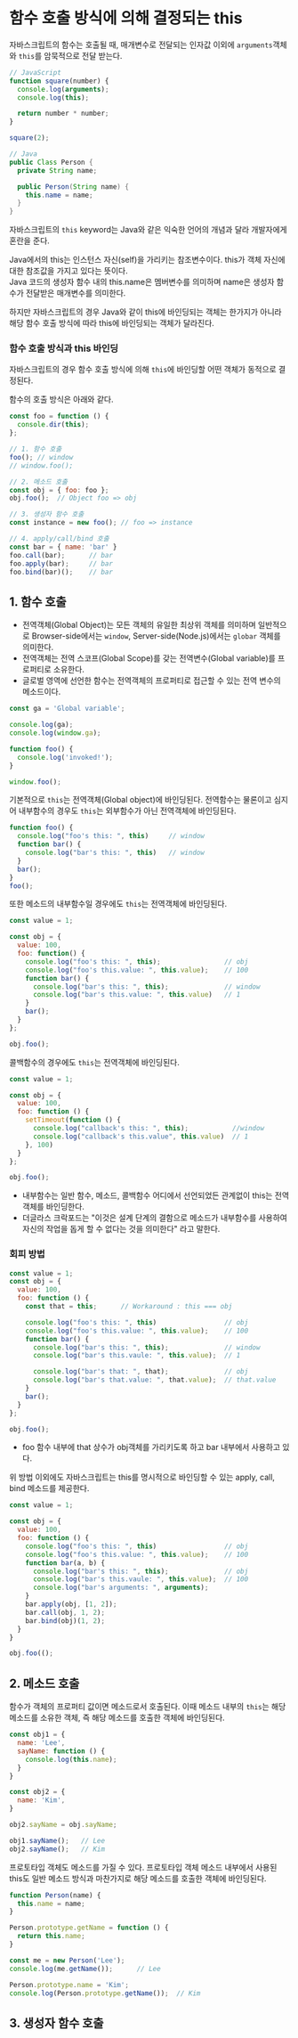 # 함수 호출 방식에 의해 결정되는 this

자바스크립트의 함수는 호출될 때, 매개변수로 전달되는 인자값 이외에 ```arguments```객체와 ```this```를 암묵적으로 전달 받는다.

```js
// JavaScript
function square(number) {
  console.log(arguments);
  console.log(this);

  return number * number;
}

square(2);
```
```java
// Java
public Class Person {
  private String name;

  public Person(String name) {
    this.name = name;
  }
}
```
자바스크립트의 ```this``` keyword는 Java와 같은 익숙한 언어의 개념과 달라 개발자에게 혼란을 준다.

Java에서의 this는 인스턴스 자신(self)을 가리키는 참조변수이다. this가 객체 자신에 대한 참조값을 가지고 있다는 뜻이다. <br>
Java 코드의 생성자 함수 내의 this.name은 멤버변수를 의미하며 name은 생성자 함수가 전달받은 매개변수를 의미한다.

하지만 자바스크립트의 경우 Java와 같이 this에 바인딩되는 객체는 한가지가 아니라 해당 함수 호출 방식에 따라 this에 바인딩되는 객체가 달라진다.

### 함수 호출 방식과 this 바인딩

자바스크립트의 경우 함수 호출 방식에 의해 ```this```에 바인딩할 어떤 객체가 동적으로 결정된다.

함수의 호출 방식은 아래와 같다.

```js
const foo = function () {
  console.dir(this);
};

// 1. 함수 호출
foo(); // window
// window.foo();

// 2. 메소드 호출
const obj = { foo: foo };
obj.foo();  // Object foo => obj

// 3. 생성자 함수 호출
const instance = new foo(); // foo => instance

// 4. apply/call/bind 호출
const bar = { name: 'bar' }
foo.call(bar);      // bar
foo.apply(bar);     // bar
foo.bind(bar)();    // bar
```

## 1. 함수 호출

- 전역객체(Global Object)는 모든 객체의 유일한 최상위 객체를 의미하며 일반적으로 Browser-side에서는 ```window```, Server-side(Node.js)에서는 ```globar``` 객체를 의미한다.
- 전역객체는 전역 스코프(Global Scope)를 갖는 전역변수(Global variable)를 프로퍼티로 소유한다.
- 글로벌 영역에 선언한 함수는 전역객체의 프로퍼티로 접근할 수 있는 전역 변수의 메소드이다.

```js
const ga = 'Global variable';

console.log(ga);
console.log(window.ga);

function foo() {
  console.log('invoked!');
}

window.foo();
```

기본적으로 ```this```는 전역객체(Global object)에 바인딩된다. 전역함수는 물론이고 심지어 내부함수의 경우도 ```this```는 외부함수가 아닌 전역객체에 바인딩된다.

```js
function foo() {
  console.log("foo's this: ", this)     // window
  function bar() {
    console.log("bar's this: ", this)   // window
  }
  bar();
}
foo();
```

또한 메소드의 내부함수일 경우에도 ```this```는 전역객체에 바인딩된다.

```js
const value = 1;

const obj = {
  value: 100,
  foo: function() {
    console.log("foo's this: ", this);                // obj
    console.log("foo's this.value: ", this.value);    // 100
    function bar() {
      console.log("bar's this: ", this);              // window
      console.log("bar's this.value: ", this.value)   // 1
    }
    bar();
  }
};

obj.foo();
```

콜백함수의 경우에도 ```this```는 전역객체에 바인딩된다.

```js
const value = 1;

const obj = {
  value: 100,
  foo: function () {
    setTimeout(function () {
      console.log("callback's this: ", this);           //window
      console.log("callback's this.value", this.value)  // 1
    }, 100)
  }
};

obj.foo();
```

- 내부함수는 일반 함수, 메소드, 콜백함수 어디에서 선언되었든 관계없이 this는 전역객체를 바인딩한다.
- 더글라스 크락포드는 "이것은 설계 단계의 결함으로 메소드가 내부함수를 사용하여 자신의 작업을 돕게 할 수 없다는 것을 의미한다" 라고 말한다.

### 회피 방법
```js
const value = 1;
const obj = {
  value: 100,
  foo: function () {
    const that = this;      // Workaround : this === obj

    console.log("foo's this: ", this)                 // obj
    console.log("foo's this.value: ", this.value);    // 100
    function bar() {
      console.log("bar's this: ", this);              // window
      console.log("bar's this.vaule: ", this.value);  // 1

      console.log("bar's that: ", that);              // obj
      console.log("bar's that.value: ", that.value);  // that.value
    }
    bar();
  }
};

obj.foo();
```
- foo 함수 내부에 that 상수가 obj객체를 가리키도록 하고 bar 내부에서 사용하고 있다.

위 방법 이외에도 자바스크립트는 this를 명시적으로 바인딩할 수 있는 apply, call, bind 메소드를 제공한다.
```js
const value = 1;

const obj = {
  value: 100,
  foo: function () {
    console.log("foo's this: ", this)                 // obj
    console.log("foo's this.value: ", this.value);    // 100
    function bar(a, b) {
      console.log("bar's this: ", this);              // obj
      console.log("bar's this.vaule: ", this.value);  // 100
      console.log("bar's arguments: ", arguments);
    }
    bar.apply(obj, [1, 2]);
    bar.call(obj, 1, 2);
    bar.bind(obj)(1, 2);
  }
}

obj.foo(();
```

## 2. 메소드 호출

함수가 객체의 프로퍼티 값이면 메소드로서 호출된다. 이때 메소드 내부의 ```this```는 해당 메소드를 소유한 객체, 즉 해당 메소드를 호출한 객체에 바인딩된다.

```js
const obj1 = {
  name: 'Lee',
  sayName: function () {
    console.log(this.name);
  }
}

const obj2 = {
  name: 'Kim',
}

obj2.sayName = obj.sayName;

obj1.sayName();   // Lee
obj2.sayName();   // Kim
```

프로토타입 객체도 메소드를 가질 수 있다. 프로토타입 객체 메소드 내부에서 사용된 this도 일반 메소드 방식과 마찬가지로 해당 메소드를 호출한 객체에 바인딩된다.

```js
function Person(name) {
  this.name = name;
}

Person.prototype.getName = function () {
  return this.name;
}

const me = new Person('Lee');
console.log(me.getName());      // Lee

Person.prototype.name = 'Kim';
console.log(Person.prototype.getName());  // Kim
```

## 3. 생성자 함수 호출